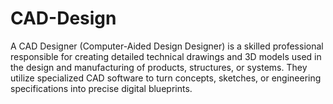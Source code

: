 # CAD-Design
A CAD Designer (Computer-Aided Design Designer) is a skilled professional responsible for creating detailed technical drawings and 3D models used in the design and manufacturing of products, structures, or systems. They utilize specialized CAD software to turn concepts, sketches, or engineering specifications into precise digital blueprints.
